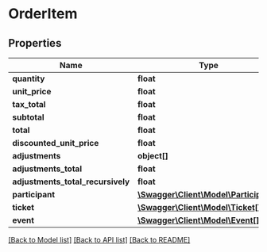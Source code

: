 # OrderItem

## Properties
Name | Type | Description | Notes
------------ | ------------- | ------------- | -------------
**quantity** | **float** |  | [optional] 
**unit_price** | **float** |  | [optional] 
**tax_total** | **float** |  | [optional] 
**subtotal** | **float** |  | [optional] 
**total** | **float** |  | [optional] 
**discounted_unit_price** | **float** |  | [optional] 
**adjustments** | **object[]** |  | [optional] 
**adjustments_total** | **float** |  | [optional] 
**adjustments_total_recursively** | **float** |  | [optional] 
**participant** | [**\Swagger\Client\Model\Participant[]**](Participant.md) |  | [optional] 
**ticket** | [**\Swagger\Client\Model\Ticket[]**](Ticket.md) |  | [optional] 
**event** | [**\Swagger\Client\Model\Event[]**](Event.md) |  | [optional] 

[[Back to Model list]](../../README.md#documentation-for-models) [[Back to API list]](../../README.md#documentation-for-api-endpoints) [[Back to README]](../../README.md)

